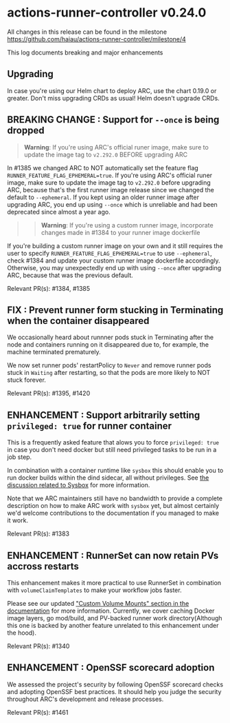 # actions-runner-controller v0.24.0

All changes in this release can be found in the milestone https://github.com/haiau/actions-runner-controller/milestone/4

This log documents breaking and major enhancements

## Upgrading

In case you're using our Helm chart to deploy ARC, use the chart 0.19.0 or greater. Don't miss upgrading CRDs as usual! Helm doesn't upgrade CRDs.

## BREAKING CHANGE : Support for `--once` is being dropped

> **Warning**: If you're using ARC's official runer image, make sure to update the image tag to `v2.292.0` BEFORE upgrading ARC

In #1385 we changed ARC to NOT automatically set the feature flag `RUNNER_FEATURE_FLAG_EPHEMERAL=true`. If you're using ARC's official runer image, make sure to update the image tag to `v2.292.0` before upgrading ARC, because that's the first runner image release since we changed the default to `--ephemeral`. If you kept using an older runner image after upgrading ARC, you end up using `--once` which is unreliable and had been deprecated since almost a year ago.

>> **Warning**: If you're using a custom runner image, incorporate changes made in #1384 to your runner image dockerfile

If you're building a custom runner image on your own and it still requires the user to specify `RUNNER_FEATURE_FLAG_EPHEMERAL=true` to use `--ephemeral`, check #1384 and update your custom runner image dockerfile accordingly. Otherwise, you may unexpectedly end up with using `--once` after upgrading ARC, because that was the previous default.

Relevant PR(s): #1384, #1385

## FIX : Prevent runner form stucking in Terminating when the container disappeared

We occasionally heard about runnner pods stuck in Terminating after the node and containers running on it disappeared due to, for example, the machine terminated prematurely.

We now set runner pods' restartPolicy to `Never` and remove runner pods stuck in `Waiting` after restarting, so that the pods are more likely to NOT stuck forever.

Relevant PR(s): #1395, #1420

## ENHANCEMENT : Support arbitrarily setting `privileged: true` for runner container

This is a frequently asked feature that alows you to force `privileged: true` in case you don't need docker but still need privileged tasks to be run in a job step.

In combination with a container runtime like `sysbox` this should enable you to run docker builds within the dind sidecar, all without privileges. See [the discussion related to Sysbox](https://github.com/haiau/actions-runner-controller/discussions/977) for more information.

Note that we ARC maintainers still have no bandwidth to provide a complete description on how to make ARC work with `sysbox` yet, but almost certainly we'd welcome contributions to the documentation if you managed to make it work.

Relevant PR(s): #1383

## ENHANCEMENT : RunnerSet can now retain PVs accross restarts

This enhancement makes it more practical to use RunnerSet in combination with `volumeClaimTemplates` to make your workflow jobs faster.

Please see our updated ["Custom Volume Mounts" section in the documentation](https://github.com/haiau/actions-runner-controller#custom-volume-mounts) for more information. Currently, we cover caching Docker image layers, go mod/build, and PV-backed runner work directory(Although this one is backed by another feature unrelated to this enhancement under the hood).

Relevant PR(s): #1340

## ENHANCEMENT : OpenSSF scorecard adoption

We assessed the project's security by following OpenSSF scorecard checks and adopting OpenSSF best practices.
It should help you judge the security throughout ARC's development and release processes.

Relevant PR(s): #1461
